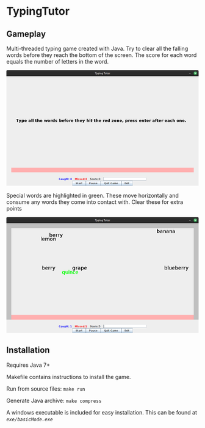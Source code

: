 # TypingTutor

## Gameplay

Multi-threaded typing game created with Java. Try to clear all the falling words before they reach the bottom of the screen. The score for each word equals the number of letters in the word.

![main game screen](src/main_screen.png)

Special words are highlighted in green. These move horizontally and consume any words they come into contact with. Clear these for extra points

![falling_words](src/falling_words.png)

## Installation

Requires Java 7+

Makefile contains instructions to install the game.

Run from source files: `make run`

Generate Java archive: `make compress`

A windows executable is included for easy installation. This can be found at _`exe/basicMode.exe`_